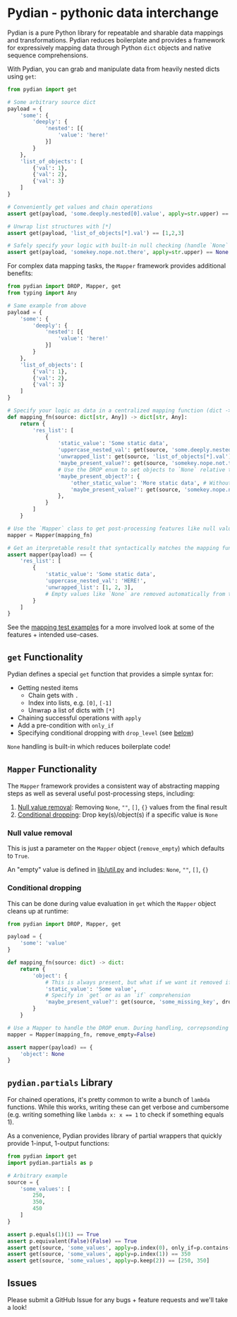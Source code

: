# Pydian - pythonic data interchange

Pydian is a pure Python library for repeatable and sharable data mappings and transformations. Pydian reduces boilerplate and provides a framework for expressively mapping data through Python `dict` objects and native sequence comprehensions.

With Pydian, you can grab and manipulate data from heavily nested dicts using `get`:
```python
from pydian import get

# Some arbitrary source dict
payload = {
    'some': {
        'deeply': {
            'nested': [{
                'value': 'here!'
            }]
        }
    },
    'list_of_objects': [
        {'val': 1},
        {'val': 2},
        {'val': 3}
    ]
}

# Conveniently get values and chain operations
assert get(payload, 'some.deeply.nested[0].value', apply=str.upper) == 'HERE!'

# Unwrap list structures with [*]
assert get(payload, 'list_of_objects[*].val') == [1,2,3]

# Safely specify your logic with built-in null checking (handle `None` instead of a stack trace!)
assert get(payload, 'somekey.nope.not.there', apply=str.upper) == None
```

For complex data mapping tasks, the `Mapper` framework provides additional benefits:
```python
from pydian import DROP, Mapper, get
from typing import Any

# Same example from above
payload = {
    'some': {
        'deeply': {
            'nested': [{
                'value': 'here!'
            }]
        }
    },
    'list_of_objects': [
        {'val': 1},
        {'val': 2},
        {'val': 3}
    ]
}

# Specify your logic as data in a centralized mapping function (dict -> dict)
def mapping_fn(source: dict[str, Any]) -> dict[str, Any]:
    return {
        'res_list': [
            {
                'static_value': 'Some static data',
                'uppercase_nested_val': get(source, 'some.deeply.nested[0].value', apply=str.upper),
                'unwrapped_list': get(source, 'list_of_objects[*].val'),
                'maybe_present_value?': get(source, 'somekey.nope.not.there', apply=str.upper),
                # Use the DROP enum to set objects to `None` relative to the data element
                'maybe_present_object?': {
                    'other_static_value': 'More static data', # Without DROP, this will always be present
                    'maybe_present_value?': get(source, 'somekey.nope.not.there', apply=str.upper, drop_level=DROP.THIS_OBJECT)
                },
            }
        ]
    }

# Use the `Mapper` class to get post-processing features like null value removal and conditional dropping
mapper = Mapper(mapping_fn)

# Get an iterpretable result that syntactically matches the mapping function!
assert mapper(payload) == {
    'res_list': [
        {
            'static_value': 'Some static data',
            'uppercase_nested_val': 'HERE!',
            'unwrapped_list': [1, 2, 3],
            # Empty values like `None` are removed automatically from the result
        }
    ]
}
```

See the [mapping test examples](./tests/test_dicts.py) for a more involved look at some of the features + intended use-cases.

## `get` Functionality

Pydian defines a special `get` function that provides a simple syntax for:
- Getting nested items
    - Chain gets with `.`
    - Index into lists, e.g. `[0]`, `[-1]`
    - Unwrap a list of dicts with `[*]`
- Chaining successful operations with `apply`
- Add a pre-condition with `only_if`
- Specifying conditional dropping with `drop_level` (see [below](./README.md#conditional-dropping))

`None` handling is built-in which reduces boilerplate code!

## `Mapper` Functionality

The `Mapper` framework provides a consistent way of abstracting mapping steps as well as several useful post-processing steps, including:
1. [Null value removal](./README.md#null-value-removal): Removing `None`, `""`, `[]`, `{}` values from the final result
2. [Conditional dropping](./README.md#conditional-dropping): Drop key(s)/object(s) if a specific value is `None`

### Null value removal

This is just a parameter on the `Mapper` object (`remove_empty`) which defaults to `True`.

An "empty" value is defined in [lib/util.py](./pydian/lib/util.py) and includes: `None`, `""`, `[]`, `{}`

### Conditional dropping

This can be done during value evaluation in `get` which the `Mapper` object cleans up at runtime:
```python
from pydian import DROP, Mapper, get

payload = {
    'some': 'value'
}

def mapping_fn(source: dict) -> dict:
    return {
        'object': {
            # This is always present, but what if we want it removed if another element is missing?
            'static_value': 'Some value',
            # Specify in `get` or as an `if` comprehension
            'maybe_present_value?': get(source, 'some_missing_key', drop_level=DROP.THIS_OBJECT),
        }
    }

# Use a Mapper to handle the DROP enum. During handling, correpsonding values are set to `None`
mapper = Mapper(mapping_fn, remove_empty=False)

assert mapper(payload) == {
    'object': None
}
```

## `pydian.partials` Library

For chained operations, it's pretty common to write a bunch of `lambda` functions. While this works, writing these can get verbose and cumbersome (e.g. writing something like `lambda x: x == 1` to check if something equals 1).

As a convenience, Pydian provides library of partial wrappers that quickly provide 1-input, 1-output functions:
```python
from pydian import get
import pydian.partials as p

# Arbitrary example
source = {
    'some_values': [
        250,
        350,
        450
    ]
}

assert p.equals(1)(1) == True
assert p.equivalent(False)(False) == True
assert get(source, 'some_values', apply=p.index(0), only_if=p.contains(9000)) == None
assert get(source, 'some_values', apply=p.index(1)) == 350
assert get(source, 'some_values', apply=p.keep(2)) == [250, 350]
```

## Issues

Please submit a GitHub Issue for any bugs + feature requests and we'll take a look!
